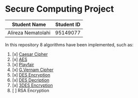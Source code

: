 # Secure Computing Project

Student Name  | Student ID
------------- | -------------
Alireza Nematolahi  | 95149077

In this repository 8 algorithms have been implemented, such as:

1. [x] [Caesar Cipher](https://github.com/swmnnmt/Secure-Computing-Project/tree/main/%231%20Caeser%20Cipher)
2. [x] [AES](https://github.com/swmnnmt/Secure-Computing-Project/tree/main/%232%20AES)
3. [x] [Playfair](https://github.com/swmnnmt/Secure-Computing-Project/tree/main/%233%20Playfair)
4. [x] [G.Vernam Cipher](https://github.com/swmnnmt/Secure-Computing-Project/tree/main/%234%20G.Vernam)
5. [x] [DES Encryption](https://github.com/swmnnmt/Secure-Computing-Project/tree/main/%235%20DES%20Encryption)
6. [x] [DES Decription](https://github.com/swmnnmt/Secure-Computing-Project/tree/main/%236%20DES%20Decryption)
7. [x] [3DES Encryption](https://github.com/swmnnmt/Secure-Computing-Project/tree/main/%237%20Triple%20DES%20Encryption)
8. [ ] RSA Encryption

